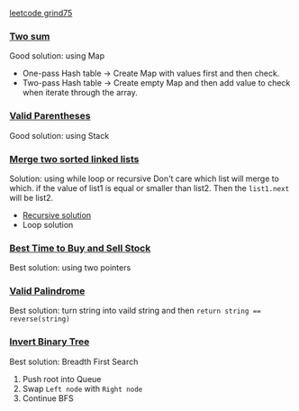 [leetcode grind75](https://www.techinterviewhandbook.org/grind75)

### [Two sum](https://leetcode.com/problems/two-sum)
Good solution: using Map
   - One-pass Hash table -> Create Map with values first and then check.
   - Two-pass Hash table -> Create empty Map and then add value to check when iterate through the array.
### [Valid Parentheses](https://leetcode.com/problems/valid-parentheses)
Good solution: using Stack
### [Merge two sorted linked lists](https://leetcode.com/problems/merge-two-sorted-lists/)
Solution: using while loop or recursive
Don't care which list will merge to which. if the value of list1 is equal or smaller than list2. Then the `list1.next` will be list2.
 - [Recursive solution](https://authorslog.com/blog/oXmSPEGRc3?title=21-merge-two-sorted-lists)
 - Loop solution
### [Best Time to Buy and Sell Stock](https://leetcode.com/problems/best-time-to-buy-and-sell-stock)
Best solution: using two pointers
### [Valid Palindrome](https://leetcode.com/problems/valid-palindrome)
Best solution: turn string into vaild string and then 
`return string == reverse(string)`
### [Invert Binary Tree](https://leetcode.com/problems/invert-binary-tree)
Best solution: Breadth First Search
1. Push root into Queue
2. Swap `Left node` with `Right node`
3. Continue BFS
